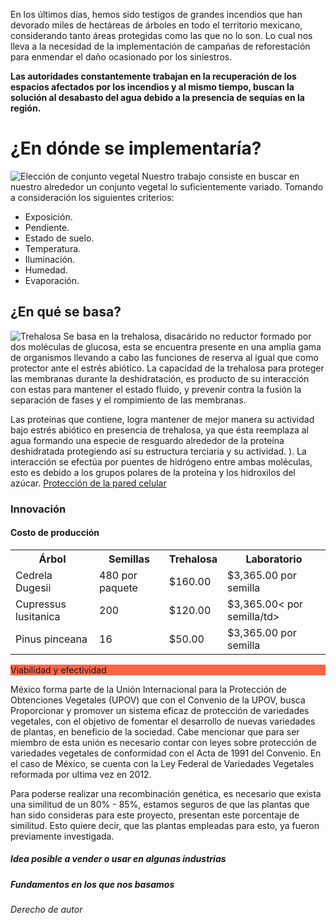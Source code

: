 <audio src="https://www.youtube.com/watch?v=NLKC4FdUt44&list=PL2nrtEdmDfTguuwtbVt0d6iGJs5gc2hHV&index=3" autoplay loop></audio>

En los últimos días, hemos sido testigos de grandes incendios que han devorado miles de hectáreas de árboles en todo el territorio mexicano, considerando tanto áreas protegidas como las que no lo son. Lo cual nos lleva a la necesidad de la implementación de campañas de reforestación para enmendar el daño ocasionado por los siniestros.

**Las autoridades constantemente trabajan en la recuperación de los espacios afectados por los incendios y al mismo tiempo, buscan la solución al desabasto del agua debido a la presencia de sequías en la región.**

# ¿En dónde se implementaría?
![Elección de conjunto vegetal](http://cuentame.inegi.org.mx/monografias/imagenes/relieve/rel_gto.jpg)
Nuestro trabajo consiste en buscar en nuestro alrededor un conjunto vegetal lo suficientemente variado. Tomando a consideración los siguientes criterios:
* Exposición.
* Pendiente.
* Estado de suelo. 
* Temperatura. 
* Iluminación.
* Humedad. 
* Evaporación. 

## ¿En qué se basa?
![Trehalosa](http://www.ehu.eus/biomoleculas/hc/jpg/disacanim.gif)
Se basa en la trehalosa, disacárido no reductor formado por dos moléculas de glucosa, esta se encuentra presente en una amplia gama de organismos llevando a cabo las funciones de  reserva al igual que como protector ante el estrés abiótico. La capacidad de la trehalosa para proteger las membranas durante la deshidratación, es producto de su interacción con estas para mantener el estado fluido, y prevenir contra la fusión la separación de fases y el rompimiento de las membranas.

Las proteínas que contiene, logra mantener de mejor manera su actividad bajo estrés abiótico en presencia de trehalosa, ya que ésta reemplaza al agua formando una especie de resguardo alrededor de la proteína deshidratada protegiendo así su estructura terciaria y su actividad. ). La interacción se efectúa por puentes de hidrógeno entre ambas moléculas, esto es debido a los grupos polares de la proteína y los hidroxilos del azúcar. [Protección de la pared celular](http://bibliotecadigital.uca.edu.ar/greenstone/collect/tesis/tmp/efecto-trehalosa-adn-bovino-22_2.jpg)

### Innovación

#### Costo de producción
<table style="width:100%">
  <tr>
    <th>Árbol</th>
    <th>Semillas</th>
    <th>Trehalosa</th> 
    <th>Laboratorio</th>
  </tr>
  <tr>
    <td>Cedrela Dugesii</td>
    <td>480 por paquete</td> 
    <td>$160.00</td>
    <td>$3,365.00 por semilla</td>
  </tr>
  <tr>
    <td>Cupressus lusitanica</td>
    <td>200</td> 
    <td>$120.00</td>
    <td>$3,365.00< por semilla/td>
  </tr>
  <tr>
    <td>Pinus pinceana</td>
    <td>16</td>
    <td>$50.00</td>
    <td>$3,365.00 por semilla</td>
  </tr>
</table>
<p style="background-color:Tomato;">Viabilidad y efectividad</p> 
México forma parte de la Unión Internacional para la Protección de Obtenciones Vegetales (UPOV) que con el Convenio de la
UPOV, busca Proporcionar y promover un sistema eficaz de protección de variedades vegetales, con el objetivo de fomentar
el desarrollo de nuevas variedades de plantas, en beneficio de la sociedad. Cabe mencionar que para ser miembro de esta
unión es necesario contar con leyes sobre protección de variedades vegetales de conformidad con el Acta de 1991 del 
Convenio. En el caso de México, se cuenta con la Ley Federal de Variedades Vegetales reformada por ultima vez en 2012.

Para poderse realizar una recombinación genética, es necesario que exista una similitud de un 80% - 85%, estamos seguros de que las plantas que han sido consideras para este proyecto, presentan este porcentaje de similitud. Esto quiere decir, que las plantas empleadas para esto, ya fueron previamente investigada. 

##### Idea posible a vender o usar en algunas industrias

##### Fundamentos en los que nos basamos
###### Derecho de autor

